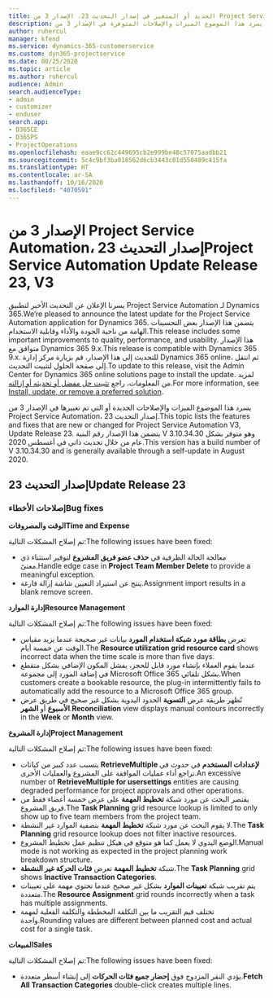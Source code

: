 ```yaml
---
title: الجديد أو المتغير في إصدار التحديث 23، الإصدار 3 من Project Service Automation
description: يسرد هذا الموضوع الميزات والإصلاحات المتوفرة في الإصدار 3 من Project Service Automation، إصدار التحديث 23.
author: ruhercul
manager: kfend
ms.service: dynamics-365-customerservice
ms.custom: dyn365-projectservice
ms.date: 08/25/2020
ms.topic: article
ms.author: ruhercul
audience: Admin
search.audienceType:
- admin
- customizer
- enduser
search.app:
- D365CE
- D365PS
- ProjectOperations
ms.openlocfilehash: eaae9cc62c449695cb2e999be48c57075aadbb21
ms.sourcegitcommit: 5c4c9bf3ba018562d6cb3443c01d550489c415fa
ms.translationtype: HT
ms.contentlocale: ar-SA
ms.lasthandoff: 10/16/2020
ms.locfileid: "4070591"
---
```

# <a name="project-service-automation-update-release-23-v3"></a><span data-ttu-id="9480d-103">الإصدار 3 من Project Service Automation، إصدار التحديث 23</span><span class="sxs-lookup"><span data-stu-id="9480d-103">Project Service Automation Update Release 23, V3</span></span>

<span data-ttu-id="9480d-104">يسرنا الإعلان عن التحديث الأخير لتطبيق Project Service Automation لـ Dynamics 365.</span><span class="sxs-lookup"><span data-stu-id="9480d-104">We’re pleased to announce the latest update for the Project Service Automation application for Dynamics 365.</span></span> <span data-ttu-id="9480d-105">يتضمن هذا الإصدار بعض التحسينات الهامة من ناحية الجودة والأداء وقابلية الاستخدام.</span><span class="sxs-lookup"><span data-stu-id="9480d-105">This release includes some important improvements to quality, performance, and usability.</span></span> <span data-ttu-id="9480d-106">هذا الإصدار متوافق مع Dynamics 365 9.x.</span><span class="sxs-lookup"><span data-stu-id="9480d-106">This release is compatible with Dynamics 365 9.x.</span></span> <span data-ttu-id="9480d-107">للتحديث إلى هذا الإصدار، قم بزيارة مركز إدارة Dynamics 365 online، ثم انتقل إلى صفحة الحلول لتثبيت التحديث.</span><span class="sxs-lookup"><span data-stu-id="9480d-107">To update to this release, visit the Admin Center for Dynamics 365 online solutions page to install the update.</span></span> <span data-ttu-id="9480d-108">لمزيد من المعلومات، راجع [تثبيت حل مفضل أو تحديثه أو إزالته](https://docs.microsoft.com/power-platform/admin/install-remove-preferred-solution).</span><span class="sxs-lookup"><span data-stu-id="9480d-108">For more information, see [Install, update, or remove a preferred solution](https://docs.microsoft.com/power-platform/admin/install-remove-preferred-solution).</span></span>

<span data-ttu-id="9480d-109">يسرد هذا الموضوع الميزات والإصلاحات الجديدة أو التي تم تغييرها في الإصدار 3 من Project Service Automation، إصدار التحديث 23.</span><span class="sxs-lookup"><span data-stu-id="9480d-109">This topic lists the features and fixes that are new or changed for Project Service Automation V3, Update Release 23.</span></span> <span data-ttu-id="9480d-110">يتضمن هذا الإصدار رقم البنية V 3.10.34.30 وهو متوفر بشكل عام من خلال تحديث ذاتي في أغسطس 2020.</span><span class="sxs-lookup"><span data-stu-id="9480d-110">This version has a build number of V 3.10.34.30 and is generally available through a self-update in August 2020.</span></span>

## <a name="update-release-23"></a><span data-ttu-id="9480d-111">إصدار التحديث 23</span><span class="sxs-lookup"><span data-stu-id="9480d-111">Update Release 23</span></span>

### <a name="bug-fixes"></a><span data-ttu-id="9480d-112">إصلاحات الأخطاء</span><span class="sxs-lookup"><span data-stu-id="9480d-112">Bug fixes</span></span>

<span data-ttu-id="9480d-113">**الوقت والمصروفات**</span><span class="sxs-lookup"><span data-stu-id="9480d-113">**Time and Expense**</span></span>

<span data-ttu-id="9480d-114">تم إصلاح المشكلات التالية:</span><span class="sxs-lookup"><span data-stu-id="9480d-114">The following issues have been fixed:</span></span>
- <span data-ttu-id="9480d-115">معالجة الحالة الطرفية في **حذف عضو فريق المشروع** لتوفير استثناء ذي معنىً.</span><span class="sxs-lookup"><span data-stu-id="9480d-115">Handle edge case in **Project Team Member Delete** to provide a meaningful exception.</span></span>
- <span data-ttu-id="9480d-116">ينتج عن استيراد التعيين شاشة إزالة فارغة.</span><span class="sxs-lookup"><span data-stu-id="9480d-116">Assignment import results in a blank remove screen.</span></span>

<span data-ttu-id="9480d-117">**إدارة الموارد**</span><span class="sxs-lookup"><span data-stu-id="9480d-117">**Resource Management**</span></span>

<span data-ttu-id="9480d-118">تم إصلاح المشكلات التالية:</span><span class="sxs-lookup"><span data-stu-id="9480d-118">The following issues have been fixed:</span></span>

- <span data-ttu-id="9480d-119">تعرض **بطاقة مورد شبكة استخدام المورد** بيانات غير صحيحة عندما يزيد مقياس الوقت عن خمسة أيام.</span><span class="sxs-lookup"><span data-stu-id="9480d-119">The **Resource utilization grid resource card** shows incorrect data when the time scale is more than five days.</span></span>
- <span data-ttu-id="9480d-120">عندما يقوم العملاء بإنشاء مورد قابل للحجز، يفشل المكون الإضافي بشكل متقطع في إضافة المورد إلى مجموعة Microsoft Office 365 بشكل تلقائي.</span><span class="sxs-lookup"><span data-stu-id="9480d-120">When customers create a bookable resource, the plug-in intermittently fails to automatically add the resource to a Microsoft Office 365 group.</span></span>
- <span data-ttu-id="9480d-121">تُظهر طريقة عرض **التسوية** الحدود اليدوية بشكل غير صحيح في طريق عرض **الأسبوع** أو **الشهر**.</span><span class="sxs-lookup"><span data-stu-id="9480d-121">**Reconciliation** view displays manual contours incorrectly in the **Week** or **Month** view.</span></span>

<span data-ttu-id="9480d-122">**إدارة المشروع**</span><span class="sxs-lookup"><span data-stu-id="9480d-122">**Project Management**</span></span>

<span data-ttu-id="9480d-123">تم إصلاح المشكلات التالية:</span><span class="sxs-lookup"><span data-stu-id="9480d-123">The following issues have been fixed:</span></span>

- <span data-ttu-id="9480d-124">يتسبب عدد كبير من كيانات **RetrieveMultiple لإعدادات المستخدم** في حدوث في تراجع أداء عمليات الموافقة على المشروع والعمليات الأخرى.</span><span class="sxs-lookup"><span data-stu-id="9480d-124">An excessive number of **RetrieveMultiple for usersettings** entities are causing degraded performance for project approvals and other operations.</span></span>
- <span data-ttu-id="9480d-125">يقتصر البحث عن مورد شبكة **تخطيط المهمة** على عرض خمسة أعضاء فقط من فريق المشروع.</span><span class="sxs-lookup"><span data-stu-id="9480d-125">The **Task Planning** grid resource lookup is limited to only show up to five team members from the project team.</span></span> 
- <span data-ttu-id="9480d-126">لا يقوم البحث عن مورد شبكة **تخطيط المهمة** بتصفية الموارد غير النشطة.</span><span class="sxs-lookup"><span data-stu-id="9480d-126">The **Task Planning** grid resource lookup does not filter inactive resources.</span></span>
- <span data-ttu-id="9480d-127">الوضع اليدوي لا يعمل كما هو متوقع في هيكل تنظيم عمل تخطيط المشروع.</span><span class="sxs-lookup"><span data-stu-id="9480d-127">Manual mode is not working as expected in the project planning work breakdown structure.</span></span>
- <span data-ttu-id="9480d-128">شبكة **تخطيط المهمة** تعرض **فئات الحركة غير النشطة**.</span><span class="sxs-lookup"><span data-stu-id="9480d-128">The **Task Planning** grid shows **Inactive Transaction Categories**.</span></span>
- <span data-ttu-id="9480d-129">يتم تقريب شبكة **تعيينات الموارد** بشكل غير صحيح عندما تحتوي مهمة على تعيينات متعددة.</span><span class="sxs-lookup"><span data-stu-id="9480d-129">The **Resource Assignment** grid rounds incorrectly when a task has multiple assignments.</span></span>
- <span data-ttu-id="9480d-130">تختلف قيم التقريب ما بين التكلفة المخططة والتكلفة الفعلية لمهمة واحدة.</span><span class="sxs-lookup"><span data-stu-id="9480d-130">Rounding values are different between planned cost and actual cost for a single task.</span></span>

<span data-ttu-id="9480d-131">**المبيعات**</span><span class="sxs-lookup"><span data-stu-id="9480d-131">**Sales**</span></span>

<span data-ttu-id="9480d-132">تم إصلاح المشكلات التالية:</span><span class="sxs-lookup"><span data-stu-id="9480d-132">The following issues have been fixed:</span></span>

- <span data-ttu-id="9480d-133">يؤدي النقر المزدوج فوق **إحضار جميع فئات الحركات** إلى إنشاء أسطر متعددة.</span><span class="sxs-lookup"><span data-stu-id="9480d-133">**Fetch All Transaction Categories** double-click creates multiple lines.</span></span>
